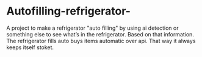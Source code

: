 # Autofilling-refrigerator-




A project to make a refrigerator "auto filling" by using ai detection or something else to see what’s in the refrigerator.
Based on that information. The refrigerator fills auto buys items automatic over api. That way it always keeps itself stoket.


